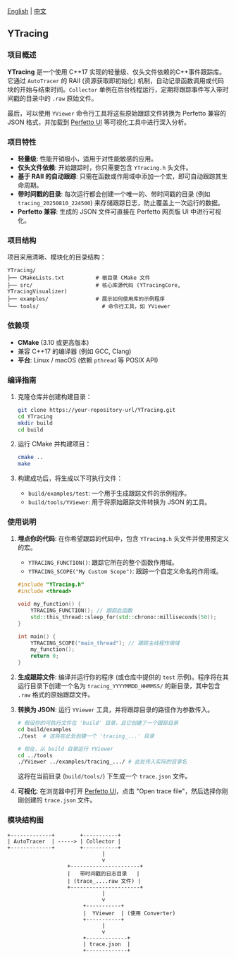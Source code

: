 [English](README.md) | [中文](README_zh.md)
## YTracing

### 项目概述

**YTracing** 是一个使用 C++17 实现的轻量级、仅头文件依赖的C++事件跟踪库。它通过 `AutoTracer` 的 RAII (资源获取即初始化) 机制，自动记录函数调用或代码块的开始与结束时间。`Collector` 单例在后台线程运行，定期将跟踪事件写入带时间戳的目录中的 `.raw` 原始文件。

最后，可以使用 `YViewer` 命令行工具将这些原始跟踪文件转换为 Perfetto 兼容的 JSON 格式，并加载到 [Perfetto UI](https://ui.perfetto.dev) 等可视化工具中进行深入分析。

### 项目特性

  * **轻量级**: 性能开销极小，适用于对性能敏感的应用。
  * **仅头文件依赖**: 开始跟踪时，你只需要包含 `YTracing.h` 头文件。
  * **基于 RAII 的自动跟踪**: 只需在函数或作用域中添加一个宏，即可自动跟踪其生命周期。
  * **带时间戳的目录**: 每次运行都会创建一个唯一的、带时间戳的目录 (例如 `tracing_20250810_224500`) 来存储跟踪日志，防止覆盖上一次运行的数据。
  * **Perfetto 兼容**: 生成的 JSON 文件可直接在 Perfetto 网页版 UI 中进行可视化。

### 项目结构

项目采用清晰、模块化的目录结构：

```
YTracing/
├── CMakeLists.txt          # 根目录 CMake 文件
├── src/                    # 核心库源代码 (YTracingCore, YTracingVisualizer)
├── examples/               # 展示如何使用库的示例程序
└── tools/                    # 命令行工具，如 YViewer
```

### 依赖项

  * **CMake** (3.10 或更高版本)
  * 兼容 C++17 的编译器 (例如 GCC, Clang)
  * **平台**: Linux / macOS (依赖 `pthread` 等 POSIX API)

### 编译指南

1.  克隆仓库并创建构建目录：

    ```bash
    git clone https://your-repository-url/YTracing.git
    cd YTracing
    mkdir build
    cd build
    ```

2.  运行 CMake 并构建项目：

    ```bash
    cmake ..
    make
    ```

3.  构建成功后，将生成以下可执行文件：

      * `build/examples/test`: 一个用于生成跟踪文件的示例程序。
      * `build/tools/YViewer`: 用于将原始跟踪文件转换为 JSON 的工具。

### 使用说明

1.  **埋点你的代码**: 在你希望跟踪的代码中，包含 `YTracing.h` 头文件并使用预定义的宏。

      * `YTRACING_FUNCTION()`: 跟踪它所在的整个函数作用域。
      * `YTRACING_SCOPE("My Custom Scope")`: 跟踪一个自定义命名的作用域。

    <!-- end list -->

    ```cpp
    #include "YTracing.h"
    #include <thread>

    void my_function() {
        YTRACING_FUNCTION(); // 跟踪此函数
        std::this_thread::sleep_for(std::chrono::milliseconds(50));
    }

    int main() {
        YTRACING_SCOPE("main_thread"); // 跟踪主线程作用域
        my_function();
        return 0;
    }
    ```

2.  **生成跟踪文件**: 编译并运行你的程序 (或仓库中提供的 `test` 示例)。程序将在其运行目录下创建一个名为 `tracing_YYYYMMDD_HHMMSS/` 的新目录，其中包含 `.raw` 格式的原始跟踪文件。

3.  **转换为 JSON**: 运行 `YViewer` 工具，并将跟踪目录的路径作为参数传入。

    ```bash
    # 假设你的可执行文件在 'build' 目录，且它创建了一个跟踪目录
    cd build/examples
    ./test  # 这将在此处创建一个 'tracing_...' 目录

    # 现在，从 build 目录运行 YViewer
    cd ../tools
    ./YViewer ../examples/tracing_.../ # 此处传入实际的目录名
    ```

    这将在当前目录 (`build/tools/`) 下生成一个 `trace.json` 文件。

4.  **可视化**: 在浏览器中打开 [Perfetto UI](https://ui.perfetto.dev)，点击 "Open trace file"，然后选择你刚刚创建的 `trace.json` 文件。

### 模块结构图

```
+-------------+        +-----------+
| AutoTracer  | -----> | Collector |
+-------------+        +-----------+
                              |
                              v
                   +----------------------+
                   |   带时间戳的日志目录   |
                   | (trace_....raw 文件) |
                   +----------------------+
                              |
                              v
                        +-----------+
                        |  YViewer  | (使用 Converter)
                        +-----------+
                              |
                              v
                        +-------------+
                        | trace.json  |
                        +-------------+
```
